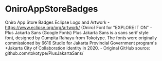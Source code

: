 # OniroAppStoreBadges
Oniro App Store Badges
Eclipse Logo and Artwork - https://www.eclipse.org/org/artwork/ (Oniro)
Font for "EXPLORE IT ON" - Plus Jakarta Sans (Google Fonts) Plus Jakarta Sans is a sans serif style font, designed by Gumpita Rahayu from Tokotype. The fonts were originally commissioned by 6616 Studio for Jakarta Provincial Government program's +Jakarta City of Collaboration identity in 2020. - Original GitHub source: github.com/tokotype/PlusJakartaSans/
